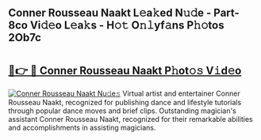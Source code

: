## Conner Rousseau Naakt L𝚎a𝚔ed N𝚞𝚍e - Part-8co Vi𝚍𝚎o L𝚎a𝚔s - H𝚘𝚝 O𝚗𝚕yf𝚊ns P𝚑𝚘tos 2Ob7c

# <h2><a href="http://kfddbc.oniu.top/?m=Conner+Rousseau+Naakt">🔗👉 🔴 Conner Rousseau Naakt P𝚑ot𝚘𝚜 V𝚒d𝚎o</a></h2>

[![Conner Rousseau Naakt Nu𝚍e𝚜](https://i.imgur.com/0qMVB7G.gif)](http://kfddbc.oniu.top/?m=Conner+Rousseau+Naakt)
Virtual artist and entertainer Conner Rousseau Naakt, recognized for publishing dance and lifestyle tutorials through popular dance moves and brief clips. Outstanding magician's assistant Conner Rousseau Naakt, recognized for their remarkable abilities and accomplishments in assisting magicians.  
